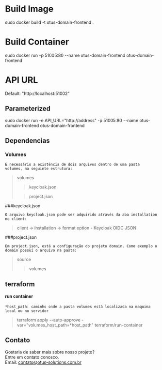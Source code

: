 # Build Image
sudo docker build -t otus-domain-frontend .

# Build Container
sudo docker run -p 51005:80 --name otus-domain-frontend otus-domain-frontend 

# API URL
Default: "http://localhost:51002"

## Parameterized
sudo docker run -e API_URL="http://address" -p 51005:80 --name otus-domain-frontend otus-domain-frontend 

## Dependencias
### Volumes
```
É necessário a existência de dois arquivos dentro de uma pasta volumes, na seguinte estrutura:
```
> volumes
>> keycloak.json
> 
>>project.json

###keycloak.json
```
O arquivo keycloak.json pode ser adquirido através da aba installation no client:
```
> client -> installation -> format option - Keycloak OIDC JSON

###project.json

```
Em project.json, está a configuração do projeto domain. Como exemplo o domain possuí o arquivo na pasta:
```
> source
>> volumes
## terraform
#### run container

```
*host_path: caminho onde a pasta volumes está localizada na maquina local ou no servidor
```

> terraform apply --auto-approve -var="volumes_host_path=*host_path" terraform/run-container
## Contato
Gostaria de saber mais sobre nosso projeto? <br />
Entre em contato conosco. <br />
Email: contato@otus-solutions.com.br <br />
